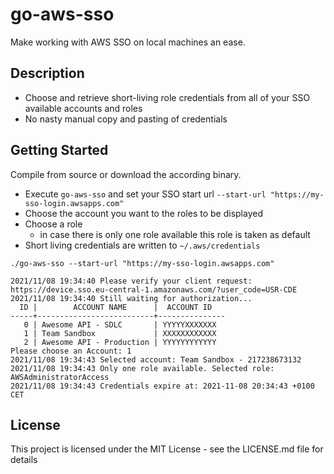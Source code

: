 # go-aws-sso

Make working with AWS SSO on local machines an ease.

## Description

* Choose and retrieve short-living role credentials from all of your SSO available accounts and roles  
* No nasty manual copy and pasting of credentials 

## Getting Started

Compile from source or download the according binary.

* Execute `go-aws-sso` and set your SSO start url `--start-url "https://my-sso-login.awsapps.com"`
* Choose the account you want to the roles to be displayed
* Choose a role
  * in case there is only one role available this role is taken as default
* Short living credentials are written to `~/.aws/credentials`

```
./go-aws-sso --start-url "https://my-sso-login.awsapps.com"

2021/11/08 19:34:40 Please verify your client request: https://device.sso.eu-central-1.amazonaws.com/?user_code=USR-CDE
2021/11/08 19:34:40 Still waiting for authorization...
  ID |        ACCOUNT NAME      |  ACCOUNT ID   
-----+--------------------------+---------------
   0 | Awesome API - SDLC       | YYYYYXXXXXXX  
   1 | Team Sandbox             | XXXXXXXXXXXX  
   2 | Awesome API - Production | YYYYYYYYYYYY  
Please choose an Account: 1
2021/11/08 19:34:43 Selected account: Team Sandbox - 217238673132
2021/11/08 19:34:43 Only one role available. Selected role: AWSAdministratorAccess
2021/11/08 19:34:43 Credentials expire at: 2021-11-08 20:34:43 +0100 CET
```

## License

This project is licensed under the MIT License - see the LICENSE.md file for details

